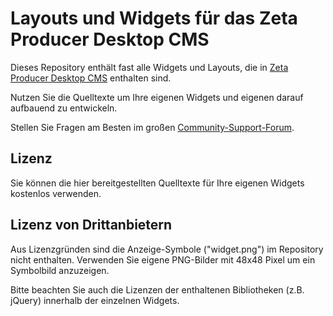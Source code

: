 # Layouts und Widgets für das Zeta Producer Desktop CMS

Dieses Repository enthält fast alle Widgets und Layouts, die in [Zeta Producer Desktop CMS](http://developer.zeta-producer.com/index.html) enthalten sind.

Nutzen Sie die Quelltexte um Ihre eigenen Widgets und eigenen darauf aufbauend zu entwickeln.

Stellen Sie Fragen am Besten im großen [Community-Support-Forum](http://community.zeta-producer.com/Board/23-Entwickler-Bereich/).

## Lizenz

Sie können die hier bereitgestellten Quelltexte für Ihre eigenen Widgets kostenlos verwenden.

## Lizenz von Drittanbietern

Aus Lizenzgründen sind die Anzeige-Symbole ("widget.png") im Repository nicht enthalten. Verwenden Sie eigene PNG-Bilder mit 48x48 Pixel um ein Symbolbild anzuzeigen.

Bitte beachten Sie auch die Lizenzen der enthaltenen Bibliotheken (z.B. jQuery) innerhalb der einzelnen Widgets.